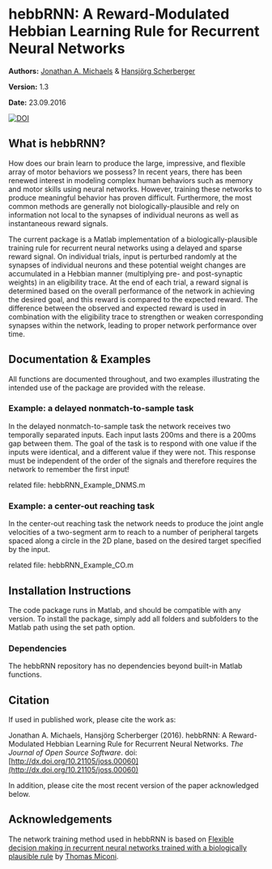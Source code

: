 # hebbRNN: A Reward-Modulated Hebbian Learning Rule for Recurrent Neural Networks

**Authors:** [Jonathan A. Michaels](http://www.jmichaels.me/) & [Hansjörg Scherberger](http://www.dpz.eu/en/unit/neurobiology.html)

**Version:** 1.3

**Date:** 23.09.2016

[![DOI](http://joss.theoj.org/papers/10.21105/joss.00060/status.svg)](http://dx.doi.org/10.21105/joss.00060)

## What is hebbRNN?

How does our brain learn to produce the large, impressive, and flexible array of motor behaviors we possess? In recent years, there has been renewed interest in modeling complex human behaviors such as memory and motor skills using neural networks. However, training these networks to produce meaningful behavior has proven difficult. Furthermore, the most common methods are generally not biologically-plausible and rely on information not local to the synapses of individual neurons as well as instantaneous reward signals.

The current package is a Matlab implementation of a biologically-plausible training rule for recurrent neural networks using a delayed and sparse reward signal. On individual trials, input is perturbed randomly at the synapses of individual neurons and these potential weight changes are accumulated in a Hebbian manner (multiplying pre- and post-synaptic weights) in an eligibility trace. At the end of each trial, a reward signal is determined based on the overall performance of the network in achieving the desired goal, and this reward is compared to the expected reward. The difference between the observed and expected reward is used in combination with the eligibility trace to strengthen or weaken corresponding synapses within the network, leading to proper network performance over time.


## Documentation & Examples
All functions are documented throughout, and two examples illustrating the intended use of the package are provided with the release.

### Example: a delayed nonmatch-to-sample task

In the delayed nonmatch-to-sample task the network receives two temporally separated inputs. Each input lasts 200ms and there is a 200ms gap between them. The goal of the task is to respond with one value if the inputs were identical, and a different value if they were not. This response must be independent of the order of the signals and therefore requires the network to remember the first input!

related file: hebbRNN_Example_DNMS.m

### Example: a center-out reaching task

In the center-out reaching task the network needs to produce the joint angle velocities of a two-segment arm to reach to a number of peripheral targets spaced along a circle in the 2D plane, based on the desired target specified by the input.

related file: hebbRNN_Example_CO.m


## Installation Instructions

The code package runs in Matlab, and should be compatible with any version.
To install the package, simply add all folders and subfolders to the Matlab path using the set path option.

### Dependencies

The hebbRNN repository has no dependencies beyond built-in Matlab functions.


## Citation

If used in published work, please cite the work as:

Jonathan A. Michaels, Hansjörg Scherberger (2016). hebbRNN: A Reward-Modulated Hebbian Learning Rule for Recurrent Neural Networks. *The Journal of Open Source Software*. doi:[http://dx.doi.org/10.21105/joss.00060](http://dx.doi.org/10.21105/joss.00060)

In addition, please cite the most recent version of the paper acknowledged below.


## Acknowledgements

The network training method used in hebbRNN is based on [Flexible decision ­making in recurrent neural networks trained with a biologically plausible rule](http://biorxiv.org/content/early/2016/07/26/057729) by [Thomas Miconi](http://scholar.harvard.edu/tmiconi/home).